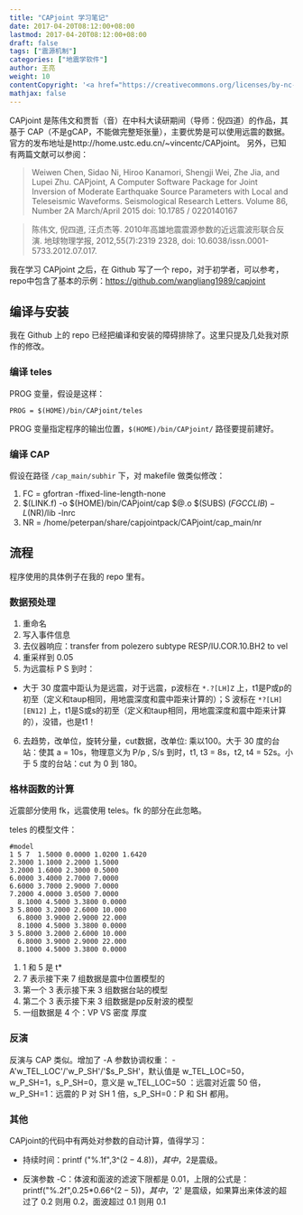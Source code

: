 ```yaml
---
title: "CAPjoint 学习笔记"
date: 2017-04-20T08:12:00+08:00
lastmod: 2017-04-20T08:12:00+08:00
draft: false
tags: ["震源机制"]
categories: ["地震学软件"]
author: 王亮
weight: 10
contentCopyright: '<a href="https://creativecommons.org/licenses/by-nc-sa/4.0/deed.zh" rel="noopener" target="_blank">CC 4.0</a>'
mathjax: false
---
```


CAPjoint 是陈伟文和贾哲（音）在中科大读研期间（导师：倪四道）的作品，其基于 CAP（不是gCAP，不能做完整矩张量），主要优势是可以使用远震的数据。官方的发布地址是http://home.ustc.edu.cn/~vincentc/CAPjoint。
另外，已知有两篇文献可以参阅：

> Weiwen Chen, Sidao Ni, Hiroo Kanamori, Shengji Wei, Zhe Jia, and Lupei Zhu. CAPjoint, A Computer Software Package for Joint Inversion of Moderate Earthquake Source Parameters with Local and Teleseismic Waveforms. Seismological Research Letters. Volume 86, Number 2A March/April 2015 doi: 10.1785 / 0220140167

> 陈伟文, 倪四道, 汪贞杰等. 2010年高雄地震震源参数的近远震波形联合反演. 地球物理学报, 2012,55(7):2319 2328, doi: 10.6038/issn.0001-5733.2012.07.017.

我在学习 CAPjoint 之后，在 Github 写了一个 repo，对于初学者，可以参考，repo中包含了基本的示例：https://github.com/wangliang1989/capjoint

## 编译与安装

我在 Github 上的 repo 已经把编译和安装的障碍排除了。这里只提及几处我对原作的修改。

### 编译 teles

PROG 变量，假设是这样：

```
PROG = $(HOME)/bin/CAPjoint/teles
```

PROG 变量指定程序的输出位置，`$(HOME)/bin/CAPjoint/` 路径要提前建好。

### 编译 CAP

假设在路径 `/cap_main/subhir` 下，对 makefile 做类似修改：

1. FC = gfortran -ffixed-line-length-none
2. $(LINK.f) -o $(HOME)/bin/CAPjoint/cap $@.o $(SUBS) $(FGCCLIB) -L$(NR)/lib -lnrc
3. NR = /home/peterpan/share/capjointpack/CAPjoint/cap_main/nr

## 流程

程序使用的具体例子在我的 repo 里有。

### 数据预处理
1. 重命名
2. 写入事件信息
3. 去仪器响应：transfer from polezero subtype RESP/IU.COR.10.BH2 to vel
4. 重采样到 0.05
5. 为远震标 P S 到时：
- 大于 30 度震中距认为是远震，对于远震，p波标在 `*.?[LH]Z` 上，t1是P或p的初至（定义和taup相同，用地震深度和震中距来计算的）；S 波标在 `*?[LH][EN12]` 上，t1是S或s的初至（定义和taup相同，用地震深度和震中距来计算的），没错，也是t1！
6. 去趋势，改单位，旋转分量，cut数据，改单位: 乘以100。大于 30 度的台站：使其 a = 10s，物理意义为 P/p , S/s 到时，t1, t3 = 8s，t2, t4 = 52s。小于 5 度的台站：cut 为 0 到 180。

### 格林函数的计算

近震部分使用 fk，远震使用 teles。fk 的部分在此忽略。

teles 的模型文件：

```
#model
1 5 7  1.5000 0.0000 1.0200 1.6420
2.3000 1.1000 2.2000 1.5000
3.2000 1.6000 2.3000 0.5000
6.0000 3.4000 2.7000 7.0000
6.6000 3.7000 2.9000 7.0000
7.2000 4.0000 3.0500 7.0000
  8.1000 4.5000 3.3800 0.0000
3 5.8000 3.2000 2.6000 10.000
  6.8000 3.9000 2.9000 22.000
  8.1000 4.5000 3.3800 0.0000
3 5.8000 3.2000 2.6000 10.000
  6.8000 3.9000 2.9000 22.000
  8.1000 4.5000 3.3800 0.0000
```
1. 1 和 5 是 t*
2. 7 表示接下来 7 组数据是震中位置模型的
3. 第一个 3 表示接下来 3 组数据台站的模型
4. 第二个 3 表示接下来 3 组数据是pp反射波的模型
5. 一组数据是 4 个：VP VS 密度 厚度

### 反演

反演与 CAP 类似。增加了 -A 参数协调权重： -A'w_TEL_LOC'/'w_P_SH'/'$s_P_SH'，默认值是 w_TEL_LOC=50，w_P_SH=1，s_P_SH=0，意义是 w_TEL_LOC=50 ：远震对近震 50 倍，w_P_SH=1：远震的 P 对 SH 1 倍，s_P_SH=0：P 和 SH 都用。

### 其他

CAPjoint的代码中有两处对参数的自动计算，值得学习：

- 持续时间：printf ("%.1f",3^($2-4.8))，其中，$2是震级。

- 反演参数 -C：体波和面波的滤波下限都是 0.01，上限的公式是：printf("%.2f",0.25*0.66^($2-5))
，其中，'$2' 是震级，如果算出来体波的超过了 0.2 则用 0.2，面波超过 0.1 则用 0.1
